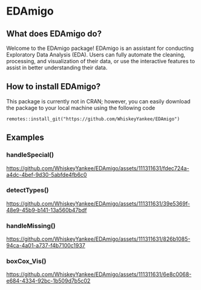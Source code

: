 # EDAmigo
## What does EDAmigo do?
Welcome to the EDAmigo package! EDAmigo is an assistant for conducting Exploratory Data Analysis (EDA). Users can fully automate the cleaning, processing, and visualization of their data, or use the interactive features to assist in better understanding their data.

## How to install EDAmigo?

This package is currently not in CRAN; however, you can easily download the package to your local machine using the following code
```
remotes::install_git("https://github.com/WhiskeyYankee/EDAmigo")
```


## Examples

### handleSpecial()
https://github.com/WhiskeyYankee/EDAmigo/assets/111311631/fdec724a-a4dc-4bef-9d30-5abfde4fb6c0 


### detectTypes()
https://github.com/WhiskeyYankee/EDAmigo/assets/111311631/39e5369f-48e9-45b9-b141-13a560b47bdf


### handleMissing()
https://github.com/WhiskeyYankee/EDAmigo/assets/111311631/826b1085-94ca-4a01-a737-f4b7100c1937


### boxCox_Vis()
https://github.com/WhiskeyYankee/EDAmigo/assets/111311631/6e8c0068-e684-4334-92bc-1b509d7b5c02

